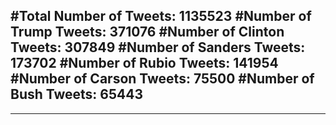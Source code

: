 #Total Number of Tweets: 1135523 
#Number of Trump Tweets: 371076
#Number of Clinton Tweets: 307849
#Number of Sanders Tweets: 173702
#Number of Rubio Tweets: 141954
#Number of Carson Tweets: 75500
#Number of Bush Tweets: 65443
---
---
